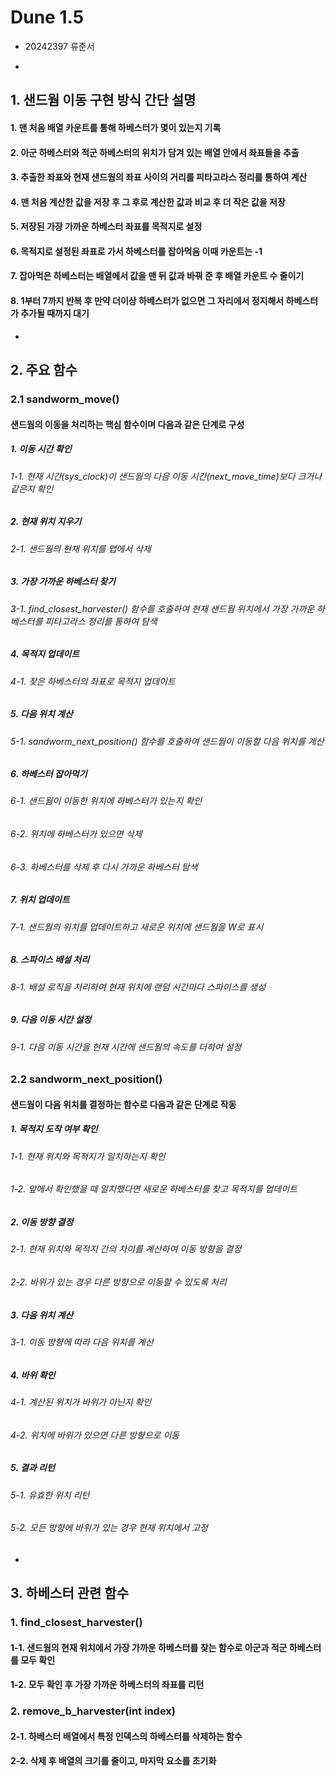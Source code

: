 # Dune 1.5
* 20242397 류준서
-
## 1. 샌드웜 이동 구현 방식 간단 설명
#### 1. 맨 처음 배열 카운트를 통해 하베스터가 몇이 있는지 기록
#### 2. 아군 하베스터와 적군 하베스터의 위치가 담겨 있는 배열 안에서 좌표들을 추출
#### 3. 추출한 좌표와 현재 샌드웜의 좌표 사이의 거리를 피타고라스 정리를 통하여 계산
#### 4. 맨 처음 계산한 값을 저장 후 그 후로 계산한 값과 비교 후 더 작은 값을 저장
#### 5. 저장된 가장 가까운 하베스터 좌표를 목적지로 설정
#### 6. 목적지로 설정된 좌표로 가서 하베스터를 잡아먹음 이때 카운트는 -1
#### 7. 잡아먹은 하베스터는 배열에서 값을 맨 뒤 값과 바꿔 준 후 배열 카운트 수 줄이기
#### 8. 1부터 7까지 반복 후 만약 더이상 하베스터가 없으면 그 자리에서 정지해서 하베스터가 추가될 때까지 대기
-

## 2. 주요 함수
### 2.1 sandworm_move()
#### 샌드웜의 이동을 처리하는 핵심 함수이며 다음과 같은 단계로 구성
##### 1. 이동 시간 확인
###### 1-1. 현재 시간(sys_clock)이 샌드웜의 다음 이동 시간(next_move_time)보다 크거나 같은지 확인
##### 2. 현재 위치 지우기
###### 2-1. 샌드웜의 현재 위치를 맵에서 삭제
##### 3. 가장 가까운 하베스터 찾기
###### 3-1. find_closest_harvester() 함수를 호출하여 현재 샌드웜 위치에서 가장 가까운 하베스터를 피타고라스 정리를 통하여 탐색
##### 4. 목적지 업데이트
###### 4-1. 찾은 하베스터의 좌표로 목적지 업데이트
##### 5. 다음 위치 계산
###### 5-1. sandworm_next_position() 함수를 호출하여 샌드웜이 이동할 다음 위치를 계산
##### 6. 하베스터 잡아먹기
###### 6-1. 샌드웜이 이동한 위치에 하베스터가 있는지 확인
###### 6-2. 위치에 하베스터가 있으면 삭제
###### 6-3. 하베스터를 삭제 후 다시 가까운 하베스터 탐색
##### 7. 위치 업데이트
###### 7-1. 샌드웜의 위치를 업데이트하고 새로운 위치에 샌드웜을 W로 표시
##### 8. 스파이스 배설 처리
###### 8-1. 배설 로직을 처리하여 현재 위치에 랜덤 시간마다 스파이스를 생성
##### 9. 다음 이동 시간 설정
###### 9-1. 다음 이동 시간을 현재 시간에 샌드웜의 속도를 더하여 설정
### 2.2 sandworm_next_position()
#### 샌드웜이 다음 위치를 결정하는 함수로 다음과 같은 단계로 작동
##### 1. 목적지 도착 여부 확인
###### 1-1. 현재 위치와 목적지가 일치하는지 확인
###### 1-2. 앞에서 확인했을 때 일치했다면 새로운 하베스터를 찾고 목적지를 업데이트
##### 2. 이동 방향 결정
###### 2-1. 현재 위치와 목적지 간의 차이를 계산하여 이동 방향을 결정
###### 2-2. 바위가 있는 경우 다른 방향으로 이동할 수 있도록 처리
##### 3. 다음 위치 계산
###### 3-1. 이동 방향에 따라 다음 위치를 계산
##### 4. 바위 확인
###### 4-1. 계산된 위치가 바위가 아닌지 확인
###### 4-2. 위치에 바위가 있으면 다른 방향으로 이동
##### 5. 결과 리턴
###### 5-1. 유효한 위치 리턴
###### 5-2. 모든 방향에 바위가 있는 경우 현재 위치에서 고정
-

## 3. 하베스터 관련 함수
### 1. find_closest_harvester()
#### 1-1. 샌드웜의 현재 위치에서 가장 가까운 하베스터를 찾는 함수로 아군과 적군 하베스터를 모두 확인
#### 1-2. 모두 확인 후 가장 가까운 하베스터의 좌표를 리턴

### 2. remove_b_harvester(int index)
#### 2-1. 하베스터 배열에서 특정 인덱스의 하베스터를 삭제하는 함수 
#### 2-2. 삭제 후 배열의 크기를 줄이고, 마지막 요소를 초기화

